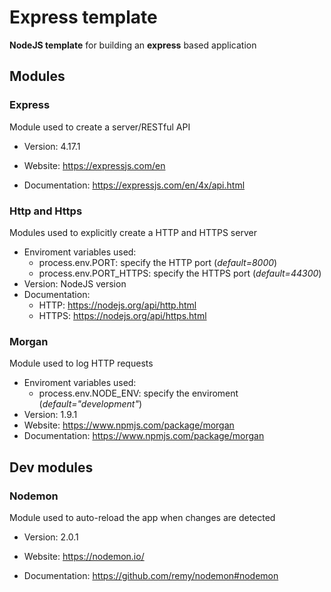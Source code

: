 # Express template

**NodeJS template** for building an **express** based application



## Modules

### Express

Module used to create a server/RESTful API

* Version: 4.17.1

* Website: https://expressjs.com/en

* Documentation: https://expressjs.com/en/4x/api.html



### Http and Https

Modules used to explicitly create a HTTP and HTTPS server

* Enviroment variables used:
  * process.env.PORT: specify the HTTP port (_default=8000_)
  * process.env.PORT_HTTPS: specify the HTTPS port (_default=44300_)
* Version: NodeJS version
* Documentation: 
  * HTTP: https://nodejs.org/api/http.html
  * HTTPS: https://nodejs.org/api/https.html



### Morgan

Module used to log HTTP requests

* Enviroment variables used:
  * process.env.NODE_ENV: specify the enviroment (_default="development"_)
* Version: 1.9.1
* Website: https://www.npmjs.com/package/morgan
* Documentation: https://www.npmjs.com/package/morgan



## Dev modules

### Nodemon

Module used to auto-reload the app when changes are detected

* Version: 2.0.1

* Website: https://nodemon.io/

* Documentation: https://github.com/remy/nodemon#nodemon

